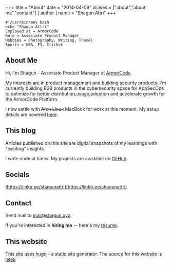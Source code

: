 +++
title = "About"
date = "2014-04-09"
aliases = ["about","about me","contact"]
[ author ]
  name = "Shagun Attri"
+++

```console
#!/usr/bin/env bash
echo "Shagun Attri"
Employed at = ArmorCode
Role = Associate Product Manager
Hobbies = Photography, Writing, Travel
Sports = NBA, F1, Cricket
```

## About Me

Hi, I'm Shagun - Associate Product Manager at [ArmorCode](https://armorcode.com).

My interests are in product management and building security products. I'm currently building B2B products in the cybersecurity space for AppSecOps to optimize for better distribution,usage,adoption and accelerate growth for the ArmorCode Platform.

I now settle with ~~Arch Linux~~ MacBook for work at this moment. My setup details are covered [here](https://shagun.xyz/posts/setup/).

## This blog

Articles published on this site are digital snapshots of my learnings with "exciting" insights.

I write code at times. My projects are available on
[GitHub](https://github.com/shagunattri).

## Socials
[https://linktr.ee/shagunattri](https://linktr.ee/shagunattri)

## Contact
Send mail to [mail@shagun.xyz](mailto:mail@shagun.xyz).

If you're interested in **hiring me** -- here's my
[resume](https://d1fdloi71mui9q.cloudfront.net/alpnyzJhQAO4IekxDnNm_Shagun_Attri_Resume.pdf).

## This website

This site uses [hugo](https://gohugo.io/) - a static site generator. The source for this website is [here](https://github.com/shagunattri/site).

